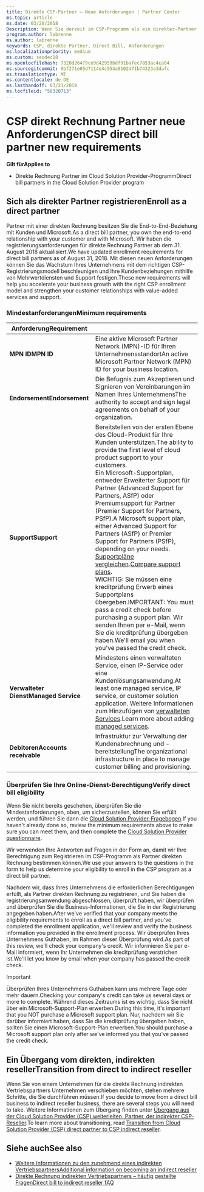 ```yaml
---
title: Direkte CSP-Partner – Neue Anforderungen | Partner Center
ms.topic: article
ms.date: 03/20/2018
Description: Wenn Sie derzeit im CSP-Programm als ein direkter-Partner registriert sind, sollten Sie vorbereiten, um diese aktualisierte Unterstützung und Anforderungen zu erfüllen.
program.author: labrenne
ms.author: labrenne
keywords: CSP, direkte Partner, Direct Bill, Anforderungen
ms.localizationpriority: medium
ms.custom: seodec18
ms.openlocfilehash: 7320d26479ce9d42959bdf91bafec7853ac4ca04
ms.sourcegitcommit: 9bf271e05d7114e4c954a8102471b74323a3dafc
ms.translationtype: MT
ms.contentlocale: de-DE
ms.lasthandoff: 03/21/2019
ms.locfileid: "58320713"
---
```

# <a name="csp-direct-bill-partner-new-requirements"></a><span data-ttu-id="5b868-104">CSP direkt Rechnung Partner neue Anforderungen</span><span class="sxs-lookup"><span data-stu-id="5b868-104">CSP direct bill partner new requirements</span></span>

<span data-ttu-id="5b868-105">**Gilt für**</span><span class="sxs-lookup"><span data-stu-id="5b868-105">**Applies to**</span></span>

- <span data-ttu-id="5b868-106">Direkte Rechnung Partner im Cloud Solution Provider-Programm</span><span class="sxs-lookup"><span data-stu-id="5b868-106">Direct bill partners in the Cloud Solution Provider program</span></span>

## <a name="enroll-as-a-direct-partner"></a><span data-ttu-id="5b868-107">Sich als direkter Partner registrieren</span><span class="sxs-lookup"><span data-stu-id="5b868-107">Enroll as a direct partner</span></span>

<span data-ttu-id="5b868-108">Partner mit einer direkten Rechnung besitzen Sie die End-to-End-Beziehung mit Kunden und Microsoft.</span><span class="sxs-lookup"><span data-stu-id="5b868-108">As a direct bill partner, you own the end-to-end relationship with your customer and with Microsoft.</span></span> <span data-ttu-id="5b868-109">Wir haben die registrierungsanforderungen für direkte Rechnung Partner ab dem 31. August 2018 aktualisiert.</span><span class="sxs-lookup"><span data-stu-id="5b868-109">We have updated enrollment requirements for direct bill partners as of August 31, 2018.</span></span> <span data-ttu-id="5b868-110">Mit diesen neuen Anforderungen können Sie das Wachstum Ihres Unternehmens mit dem richtigen CSP-Registrierungsmodell beschleunigen und Ihre Kundenbeziehungen mithilfe von Mehrwertdiensten und Support festigen.</span><span class="sxs-lookup"><span data-stu-id="5b868-110">These new requirements will help you accelerate your business growth with the right CSP enrollment model and strengthen your customer relationships with value-added services and support.</span></span>

### <a name="minimum-requirements"></a><span data-ttu-id="5b868-111">Mindestanforderungen</span><span class="sxs-lookup"><span data-stu-id="5b868-111">Minimum requirements</span></span>

|<span data-ttu-id="5b868-112">**Anforderung**</span><span class="sxs-lookup"><span data-stu-id="5b868-112">**Requirement**</span></span>|                             |
|--------------------------------|--------------------------------------------------------------|
|<span data-ttu-id="5b868-113">**MPN ID**</span><span class="sxs-lookup"><span data-stu-id="5b868-113">**MPN ID**</span></span>   |<span data-ttu-id="5b868-114">Eine aktive Microsoft Partner Network (MPN)-ID für Ihren Unternehmensstandort</span><span class="sxs-lookup"><span data-stu-id="5b868-114">An active Microsoft Partner Network (MPN) ID for your business location.</span></span>    |
|<span data-ttu-id="5b868-115">**Endorsement**</span><span class="sxs-lookup"><span data-stu-id="5b868-115">**Endorsement**</span></span>   |<span data-ttu-id="5b868-116">Die Befugnis zum Akzeptieren und Signieren von Vereinbarungen im Namen Ihres Unternehmens</span><span class="sxs-lookup"><span data-stu-id="5b868-116">The authority to accept and sign legal agreements on behalf of your organization.</span></span>|
|<span data-ttu-id="5b868-117">**Support**</span><span class="sxs-lookup"><span data-stu-id="5b868-117">**Support**</span></span>   |<span data-ttu-id="5b868-118">Bereitstellen von der ersten Ebene des Cloud-Produkt für Ihre Kunden unterstützen.</span><span class="sxs-lookup"><span data-stu-id="5b868-118">The ability to provide the first level of cloud product support to your customers.</span></span> <br><span data-ttu-id="5b868-119">Ein Microsoft-Supportplan, entweder Erweiterter Support für Partner (Advanced Support for Partners, ASfP) oder Premiumsupport für Partner (Premier Support for Partners, PSfP).</span><span class="sxs-lookup"><span data-stu-id="5b868-119">A Microsoft support plan, either Advanced Support for Partners (ASfP) or Premier Support for Partners (PSfP), depending on your needs.</span></span> <span data-ttu-id="5b868-120">[Supportpläne vergleichen](https://partner.microsoft.com/en-US/support/partnersupport).</span><span class="sxs-lookup"><span data-stu-id="5b868-120">[Compare support plans](https://partner.microsoft.com/en-US/support/partnersupport).</span></span><br> <span data-ttu-id="5b868-121">WICHTIG: Sie müssen eine kreditprüfung Erwerb eines Supportplans übergeben.</span><span class="sxs-lookup"><span data-stu-id="5b868-121">IMPORTANT: You must pass a credit check before purchasing a support plan.</span></span> <span data-ttu-id="5b868-122">Wir senden Ihnen per e-Mail, wenn Sie die kreditprüfung übergeben haben.</span><span class="sxs-lookup"><span data-stu-id="5b868-122">We'll email you when you've passed the credit check.</span></span> |
|<span data-ttu-id="5b868-123">**Verwalteter Dienst**</span><span class="sxs-lookup"><span data-stu-id="5b868-123">**Managed Service**</span></span>   |<span data-ttu-id="5b868-124">Mindestens einen verwalteten Service, einen IP-Service oder eine Kundenlösungsanwendung.</span><span class="sxs-lookup"><span data-stu-id="5b868-124">At least one managed service, IP service, or customer solution application.</span></span> <span data-ttu-id="5b868-125">Weitere Informationen zum Hinzufügen von [verwalteten Services](https://partner.microsoft.com/en-US/business-opportunities/managed-services-provider).</span><span class="sxs-lookup"><span data-stu-id="5b868-125">Learn more about adding [managed services](https://partner.microsoft.com/en-US/business-opportunities/managed-services-provider).</span></span>|
|<span data-ttu-id="5b868-126">**Debitoren**</span><span class="sxs-lookup"><span data-stu-id="5b868-126">**Accounts receivable**</span></span> |<span data-ttu-id="5b868-127">Infrastruktur zur Verwaltung der Kundenabrechnung und -bereitstellung</span><span class="sxs-lookup"><span data-stu-id="5b868-127">The organizational infrastructure in place to manage customer billing and provisioning.</span></span>

### <a name="verify-direct-bill-eligibility"></a><span data-ttu-id="5b868-128">Überprüfen Sie Ihre Online-Dienst-Berechtigung</span><span class="sxs-lookup"><span data-stu-id="5b868-128">Verify direct bill eligibility</span></span>

<span data-ttu-id="5b868-129">Wenn Sie nicht bereits geschehen, überprüfen Sie die Mindestanforderungen, oben, um sicherzustellen, können Sie erfüllt werden, und führen Sie dann die [Cloud Solution Provider-Fragebogen](https://partner.microsoft.com/cloud-solution-provider/assessment).</span><span class="sxs-lookup"><span data-stu-id="5b868-129">If you haven't already done so, review the minimum requirements above to make sure you can meet them, and then complete the [Cloud Solution Provider questionnaire](https://partner.microsoft.com/cloud-solution-provider/assessment).</span></span>

<span data-ttu-id="5b868-130">Wir verwenden Ihre Antworten auf Fragen in der Form an, damit wir Ihre Berechtigung zum Registrieren im CSP-Programm als Partner direkten Rechnung bestimmen können.</span><span class="sxs-lookup"><span data-stu-id="5b868-130">We use your answers to the questions in the form to help us determine your eligibility to enroll in the CSP program as a direct bill partner.</span></span>

<span data-ttu-id="5b868-131">Nachdem wir, dass Ihres Unternehmens die erforderlichen Berechtigungen erfüllt, als Partner direkten Rechnung zu registrieren, und Sie haben die registrierungsanwendung abgeschlossen, überprüft haben, wir überprüfen und überprüfen Sie die Business-Informationen, die Sie in der Registrierung angegeben haben.</span><span class="sxs-lookup"><span data-stu-id="5b868-131">After we've verified that your company meets the eligibility requirements to enroll as a direct bill partner, and you've completed the enrollment application, we'll review and verify the business information you provided in the enrollment process.</span></span> <span data-ttu-id="5b868-132">Wir überprüfen Ihres Unternehmens Guthaben, im Rahmen dieser Überprüfung wird.</span><span class="sxs-lookup"><span data-stu-id="5b868-132">As part of this review, we'll check your company's credit.</span></span> <span data-ttu-id="5b868-133">Wir informieren Sie per e-Mail informiert, wenn Ihr Unternehmen die kreditprüfung verstrichen ist.</span><span class="sxs-lookup"><span data-stu-id="5b868-133">We'll let you know by email when your company has passed the credit check.</span></span>

>[!IMPORTANT]
><span data-ttu-id="5b868-134">Überprüfen Ihres Unternehmens Guthaben kann uns mehrere Tage oder mehr dauern.</span><span class="sxs-lookup"><span data-stu-id="5b868-134">Checking your company's credit can take us several days or more to complete.</span></span> <span data-ttu-id="5b868-135">Während dieses Zeitraums ist es wichtig, dass Sie nicht über ein Microsoft-Support-Plan erwerben.</span><span class="sxs-lookup"><span data-stu-id="5b868-135">During this time, it's important that you NOT purchase a Microsoft support plan.</span></span> <span data-ttu-id="5b868-136">Nur, nachdem wir Sie darüber informiert haben, dass Sie die kreditprüfung übergeben haben, sollten Sie einen Microsoft-Support-Plan erwerben.</span><span class="sxs-lookup"><span data-stu-id="5b868-136">You should purchase a Microsoft support plan only after we've informed you that you've passed the credit check.</span></span>

## <a name="transition-from-direct-to-indirect-reseller"></a><span data-ttu-id="5b868-137">Ein Übergang vom direkten, indirekten reseller</span><span class="sxs-lookup"><span data-stu-id="5b868-137">Transition from direct to indirect reseller</span></span>

<span data-ttu-id="5b868-138">Wenn Sie von einem Unternehmen für die direkte Rechnung indirekten Vertriebspartners Unternehmen verschieben möchten, stehen mehrere Schritte, die Sie durchführen müssen.</span><span class="sxs-lookup"><span data-stu-id="5b868-138">If you decide to move from a direct bill business to indirect reseller business, there are several steps you will need to take.</span></span> <span data-ttu-id="5b868-139">Weitere Informationen zum Übergang finden unter [Übergang aus der Cloud Solution Provider (CSP) weiterleiten, Partner, der indirekter CSP-Reseller](transition-direct-to-indirect.md).</span><span class="sxs-lookup"><span data-stu-id="5b868-139">To learn more about transitioning, read [Transition from Cloud Solution Provider (CSP) direct partner to CSP indirect reseller](transition-direct-to-indirect.md).</span></span> 

## <a name="see-also"></a><span data-ttu-id="5b868-140">Siehe auch</span><span class="sxs-lookup"><span data-stu-id="5b868-140">See also</span></span>

- [<span data-ttu-id="5b868-141">Weitere Informationen zu den zunehmend eines indirekten Vertriebspartners</span><span class="sxs-lookup"><span data-stu-id="5b868-141">Additional information on becoming an indirect reseller</span></span>](https://assetsprod.microsoft.com/csp-directbill-to-indirect-transition.pdf)
- [<span data-ttu-id="5b868-142">Direkte Rechnung indirekten Vertriebspartners – häufig gestellte Fragen</span><span class="sxs-lookup"><span data-stu-id="5b868-142">Direct bill to indirect reseller fAQ</span></span>](https://assetsprod.microsoft.com/mpn/direct-bill-partner-faq.pdf)
